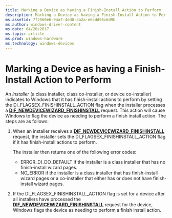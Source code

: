 ```yaml
---
title: Marking a Device as having a Finish-Install Action to Perform
description: Marking a Device as having a Finish-Install Action to Perform
ms.assetid: 7f2560e6-94a7-4dd0-aa2a-e6cdd96c6d9b
ms.author: windows-driver-content
ms.date: 04/20/2017
ms.topic: article
ms.prod: windows-hardware
ms.technology: windows-devices
---
```


# Marking a Device as having a Finish-Install Action to Perform


An *installer* (a class installer, class co-installer, or device co-installer) indicates to Windows that it has finish-install actions to perform by setting the DI\_FLAGSEX\_FINISHINSTALL\_ACTION flag when the installer processes a [**DIF\_NEWDEVICEWIZARD\_FINISHINSTALL**](https://msdn.microsoft.com/library/windows/hardware/ff543702) request. This action will cause Windows to flag the device as needing to perform a finish install action. The steps are as follows:

1.  When an installer receives a [**DIF\_NEWDEVICEWIZARD\_FINISHINSTALL**](https://msdn.microsoft.com/library/windows/hardware/ff543702) request, the installer sets the DI\_FLAGSEX\_FINISHINSTALL\_ACTION flag if it has finish-install actions to perform.

    The installer then returns one of the following error codes:

    -   ERROR\_DI\_DO\_DEFAULT if the installer is a class installer that has no finish-install wizard pages.
    -   NO\_ERROR if the installer is a class installer that has finish-install wizard pages or a co-installer that either has or does not have finish-install wizard pages.

2.  If the DI\_FLAGSEX\_FINISHINSTALL\_ACTION flag is set for a device after all installers have processed the [**DIF\_NEWDEVICEWIZARD\_FINISHINSTALL**](https://msdn.microsoft.com/library/windows/hardware/ff543702) request for the device, Windows flags the device as needing to perform a finish install action.

 

 





